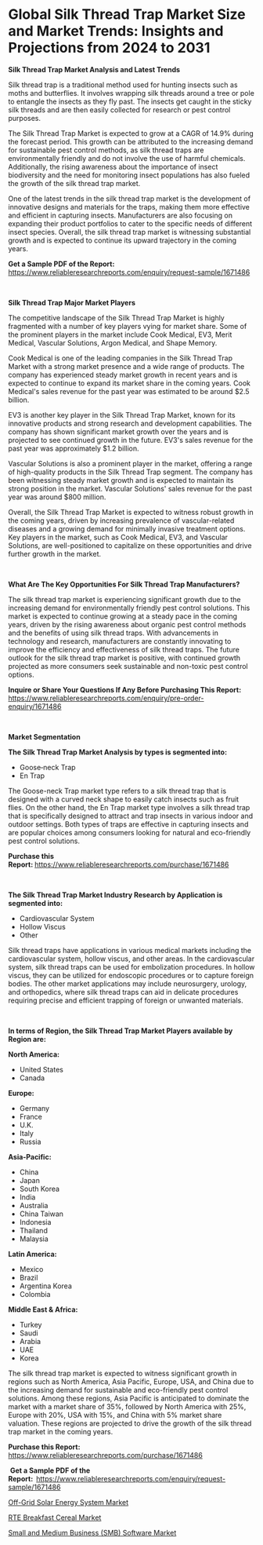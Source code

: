 <p><h1>Global Silk Thread Trap Market Size and Market Trends: Insights and Projections from 2024 to 2031</h1></p><p><strong>Silk Thread Trap Market Analysis and Latest Trends</strong></p>
<p><p>Silk thread trap is a traditional method used for hunting insects such as moths and butterflies. It involves wrapping silk threads around a tree or pole to entangle the insects as they fly past. The insects get caught in the sticky silk threads and are then easily collected for research or pest control purposes.</p><p>The Silk Thread Trap Market is expected to grow at a CAGR of 14.9% during the forecast period. This growth can be attributed to the increasing demand for sustainable pest control methods, as silk thread traps are environmentally friendly and do not involve the use of harmful chemicals. Additionally, the rising awareness about the importance of insect biodiversity and the need for monitoring insect populations has also fueled the growth of the silk thread trap market.</p><p>One of the latest trends in the silk thread trap market is the development of innovative designs and materials for the traps, making them more effective and efficient in capturing insects. Manufacturers are also focusing on expanding their product portfolios to cater to the specific needs of different insect species. Overall, the silk thread trap market is witnessing substantial growth and is expected to continue its upward trajectory in the coming years.</p></p>
<p><strong>Get a Sample PDF of the Report:&nbsp;</strong> <a href="https://www.reliableresearchreports.com/enquiry/request-sample/1671486">https://www.reliableresearchreports.com/enquiry/request-sample/1671486</a></p>
<p>&nbsp;</p>
<p><strong>Silk Thread Trap Major Market Players</strong></p>
<p><p>The competitive landscape of the Silk Thread Trap Market is highly fragmented with a number of key players vying for market share. Some of the prominent players in the market include Cook Medical, EV3, Merit Medical, Vascular Solutions, Argon Medical, and Shape Memory.</p><p>Cook Medical is one of the leading companies in the Silk Thread Trap Market with a strong market presence and a wide range of products. The company has experienced steady market growth in recent years and is expected to continue to expand its market share in the coming years. Cook Medical's sales revenue for the past year was estimated to be around $2.5 billion.</p><p>EV3 is another key player in the Silk Thread Trap Market, known for its innovative products and strong research and development capabilities. The company has shown significant market growth over the years and is projected to see continued growth in the future. EV3's sales revenue for the past year was approximately $1.2 billion.</p><p>Vascular Solutions is also a prominent player in the market, offering a range of high-quality products in the Silk Thread Trap segment. The company has been witnessing steady market growth and is expected to maintain its strong position in the market. Vascular Solutions' sales revenue for the past year was around $800 million.</p><p>Overall, the Silk Thread Trap Market is expected to witness robust growth in the coming years, driven by increasing prevalence of vascular-related diseases and a growing demand for minimally invasive treatment options. Key players in the market, such as Cook Medical, EV3, and Vascular Solutions, are well-positioned to capitalize on these opportunities and drive further growth in the market.</p></p>
<p>&nbsp;</p>
<p><strong>What Are The Key Opportunities For Silk Thread Trap Manufacturers?</strong></p>
<p><p>The silk thread trap market is experiencing significant growth due to the increasing demand for environmentally friendly pest control solutions. This market is expected to continue growing at a steady pace in the coming years, driven by the rising awareness about organic pest control methods and the benefits of using silk thread traps. With advancements in technology and research, manufacturers are constantly innovating to improve the efficiency and effectiveness of silk thread traps. The future outlook for the silk thread trap market is positive, with continued growth projected as more consumers seek sustainable and non-toxic pest control options.</p></p>
<p><strong>Inquire or Share Your Questions If Any Before Purchasing This Report:</strong> <a href="https://www.reliableresearchreports.com/enquiry/pre-order-enquiry/1671486">https://www.reliableresearchreports.com/enquiry/pre-order-enquiry/1671486</a></p>
<p>&nbsp;</p>
<p><strong>Market Segmentation</strong></p>
<p><strong>The Silk Thread Trap Market Analysis by types is segmented into:</strong></p>
<p><ul><li>Goose‐neck Trap</li><li>En Trap</li></ul></p>
<p><p>The Goose-neck Trap market type refers to a silk thread trap that is designed with a curved neck shape to easily catch insects such as fruit flies. On the other hand, the En Trap market type involves a silk thread trap that is specifically designed to attract and trap insects in various indoor and outdoor settings. Both types of traps are effective in capturing insects and are popular choices among consumers looking for natural and eco-friendly pest control solutions.</p></p>
<p><strong>Purchase this Report:&nbsp;</strong><a href="https://www.reliableresearchreports.com/purchase/1671486">https://www.reliableresearchreports.com/purchase/1671486</a></p>
<p>&nbsp;</p>
<p><strong>The Silk Thread Trap Market Industry Research by Application is segmented into:</strong></p>
<p><ul><li>Cardiovascular System</li><li>Hollow Viscus</li><li>Other</li></ul></p>
<p><p>Silk thread traps have applications in various medical markets including the cardiovascular system, hollow viscus, and other areas. In the cardiovascular system, silk thread traps can be used for embolization procedures. In hollow viscus, they can be utilized for endoscopic procedures or to capture foreign bodies. The other market applications may include neurosurgery, urology, and orthopedics, where silk thread traps can aid in delicate procedures requiring precise and efficient trapping of foreign or unwanted materials.</p></p>
<p>&nbsp;</p>
<p><strong>In terms of Region, the Silk Thread Trap Market Players available by Region are:</strong></p>
<p>
    <p> <strong> North America: </strong>
        <ul>
            <li>United States</li>
            <li>Canada</li>
        </ul>
        </p> 
    <p> <strong> Europe: </strong>
        <ul>
            <li>Germany</li>
            <li>France</li>
            <li>U.K.</li>
            <li>Italy</li>
            <li>Russia</li>
        </ul>
        </p> 
    <p> <strong> Asia-Pacific: </strong>
        <ul>
            <li>China</li>
            <li>Japan</li>
            <li>South Korea</li>
            <li>India</li>
            <li>Australia</li>
            <li>China Taiwan</li>
            <li>Indonesia</li>
            <li>Thailand</li>
            <li>Malaysia</li>
        </ul>
        </p> 
    <p> <strong> Latin America: </strong>
        <ul>
            <li>Mexico</li>
            <li>Brazil</li>
            <li>Argentina Korea</li>
            <li>Colombia</li>
        </ul>
        </p> 
    <p> <strong> Middle East & Africa: </strong>
        <ul>
            <li>Turkey</li>
            <li>Saudi</li>
            <li>Arabia</li>
            <li>UAE</li>
            <li>Korea</li>
        </ul>
    </p>
    </p>
<p><p>The silk thread trap market is expected to witness significant growth in regions such as North America, Asia Pacific, Europe, USA, and China due to the increasing demand for sustainable and eco-friendly pest control solutions. Among these regions, Asia Pacific is anticipated to dominate the market with a market share of 35%, followed by North America with 25%, Europe with 20%, USA with 15%, and China with 5% market share valuation. These regions are projected to drive the growth of the silk thread trap market in the coming years.</p></p>
<p><strong>Purchase this Report: </strong><a href="https://www.reliableresearchreports.com/purchase/1671486">https://www.reliableresearchreports.com/purchase/1671486</a></p>
<p>&nbsp;<strong>Get a Sample PDF of the Report:&nbsp;&nbsp;</strong><a href="https://www.reliableresearchreports.com/enquiry/request-sample/1671486">https://www.reliableresearchreports.com/enquiry/request-sample/1671486</a></p>
<p><strong></strong></p>
<p><p><a href="https://github.com/globismark/Market-Research-Report-List-2/blob/main/off-grid-solar-energy-system-market.md">Off-Grid Solar Energy System Market</a></p><p><a href="https://github.com/NorbertYates/Market-Research-Report-List-3/blob/main/rte-breakfast-cereal-market.md">RTE Breakfast Cereal Market</a></p><p><a href="https://github.com/prosalinda88/Market-Research-Report-List-3/blob/main/small-and-medium-business-smb-software-market.md">Small and Medium Business (SMB) Software Market</a></p></p>